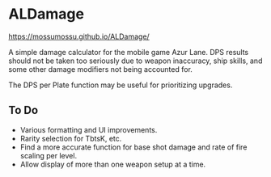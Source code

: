 # ALDamage
https://mossumossu.github.io/ALDamage/

A simple damage calculator for the mobile game Azur Lane. DPS results should not be taken too seriously due to weapon inaccuracy, ship skills, and some other damage modifiers not being accounted for.

The DPS per Plate function may be useful for prioritizing upgrades.

## To Do
- Various formatting and UI improvements.
- Rarity selection for TbtsK, etc.
- Find a more accurate function for base shot damage and rate of fire scaling per level.
- Allow display of more than one weapon setup at a time.
